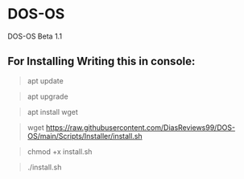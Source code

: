 # DOS-OS
DOS-OS Beta 1.1
## For Installing Writing this in console:
> apt update

> apt upgrade

> apt install wget

> wget https://raw.githubusercontent.com/DiasReviews99/DOS-OS/main/Scripts/Installer/install.sh

> chmod +x install.sh

> ./install.sh

